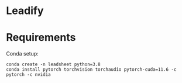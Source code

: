 # Leadify

# Requirements

Conda setup:
```
conda create -n leadsheet python=3.8
conda install pytorch torchvision torchaudio pytorch-cuda=11.6 -c pytorch -c nvidia
```